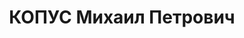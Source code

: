 ---
title: КОПУС Михаил Петрович
description: 'Род. в 1905, Смоленская губ., с. Слобода. Проживал: КЖД, казарма 484-го
  км. Помощник бригадира по ремонту пути на 3-м околотке 2-й дистанции службы пути
  КЖД

  Арестован 16.05.1937. Обв.: шпионаж, участие в к.-р. терр. организации. Приговор:
  ВК ВС СССР, 19.07.1938 – 10 лет ИТЛ. Умер 06.01.1942.

  Реабилитирован ВК ВС СССР 27.12.1957'
---
